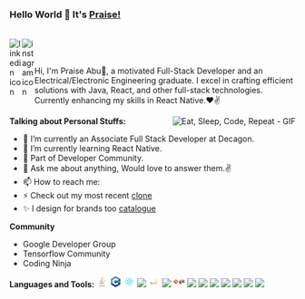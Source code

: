 
### Hello World 👋 It's [Praise!](https://pabu-portfolio.vercel.app)

<br/>


<a href="https://www.linkedin.com/in/p-abu1/">
<img align="left" alt="linkedin icon" width="22px" src="https://cdn.jsdelivr.net/npm/simple-icons@v3/icons/linkedin.svg" />
</a>
<a href="https://www.instagram.com/abupraise/">
<img align="left" alt="instagram icon" width="22px" src="https://cdn.jsdelivr.net/npm/simple-icons@v3/icons/instagram.svg" />
</a>
<br />

<br />

Hi, I'm Praise Abu🙌, a motivated Full-Stack Developer and an Electrical/Electronic Engineering graduate. I excel in crafting efficient solutions with Java, React, and other full-stack technologies. Currently enhancing my skills in React Native.❤✌


<img align="right" alt="Eat, Sleep, Code, Repeat - GIF" src="https://media.giphy.com/media/USV0ym3bVWQJJmNu3N/giphy.gif" />


**Talking about Personal Stuffs:**

- 🔭 I’m currently an Associate Full Stack Developer at Decagon.
- 🌱 I’m currently learning React Native.
- 👯 Part of Developer Community.
- 💬 Ask me about anything, Would love to answer them.✌
- 📫 How to reach me: 
- ⚡ Check out my most recent [clone](https://apple-iphone-clone-five.vercel.app/)
- ✨ I design for brands too [catalogue](https://wa.me/c/2348125876219)



**Community**
- Google Developer Group
- Tensorflow Community
- Coding Ninja

**Languages and Tools:**
<code><img height="20" src="https://raw.githubusercontent.com/github/explore/80688e429a7d4ef2fca1e82350fe8e3517d3494d/topics/java/java.png"></code>
<code><img height="20" src="https://raw.githubusercontent.com/github/explore/80688e429a7d4ef2fca1e82350fe8e3517d3494d/topics/cpp/cpp.png"></code>
<code><img height="20" src="https://raw.githubusercontent.com/github/explore/80688e429a7d4ef2fca1e82350fe8e3517d3494d/topics/react/react.png"></code>
<code><img height="20" src="https://simpleicons.org/icons/nextdotjs.svg"></code>
<code><img height="20" src="https://raw.githubusercontent.com/github/explore/80688e429a7d4ef2fca1e82350fe8e3517d3494d/topics/mysql/mysql.png"></code>
<code><img height="20" src="https://simpleicons.org/icons/postgresql.svg"></code>
<code><img height="20" src="https://raw.githubusercontent.com/github/explore/80688e429a7d4ef2fca1e82350fe8e3517d3494d/topics/git/git.png"></code>
<code><img height="20" src="https://simpleicons.org/icons/axios.svg"></code>
<code><img height="20" src="https://simpleicons.org/icons/mongodb.svg"></code>
<code><img height="20" src="https://simpleicons.org/icons/springboot.svg"></code>
<code><img height="20" src="https://simpleicons.org/icons/html5.svg"></code>
<code><img height="20" src="https://simpleicons.org/icons/tailwindcss.svg"></code>
<code><img height="20" src="https://simpleicons.org/icons/css3.svg"></code>
<code><img height="20" src="https://simpleicons.org/icons/adobephotoshop.svg"></code>
